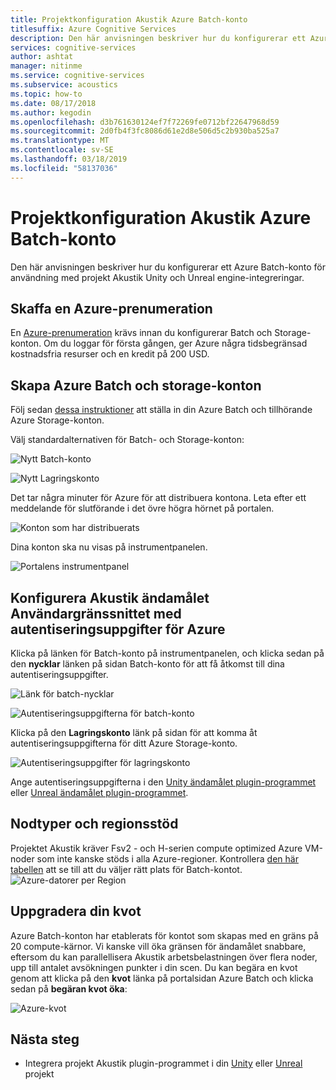 ```yaml
---
title: Projektkonfiguration Akustik Azure Batch-konto
titlesuffix: Azure Cognitive Services
description: Den här anvisningen beskriver hur du konfigurerar ett Azure Batch-konto för användning med projekt Akustik Unity och Unreal engine-integreringar.
services: cognitive-services
author: ashtat
manager: nitinme
ms.service: cognitive-services
ms.subservice: acoustics
ms.topic: how-to
ms.date: 08/17/2018
ms.author: kegodin
ms.openlocfilehash: d3b761630124ef7f72269fe0712bf22647968d59
ms.sourcegitcommit: 2d0fb4f3fc8086d61e2d8e506d5c2b930ba525a7
ms.translationtype: MT
ms.contentlocale: sv-SE
ms.lasthandoff: 03/18/2019
ms.locfileid: "58137036"
---
```

# <a name="project-acoustics-azure-batch-account-setup"></a>Projektkonfiguration Akustik Azure Batch-konto
Den här anvisningen beskriver hur du konfigurerar ett Azure Batch-konto för användning med projekt Akustik Unity och Unreal engine-integreringar.

## <a name="get-an-azure-subscription"></a>Skaffa en Azure-prenumeration
En [Azure-prenumeration](https://azure.microsoft.com/free/) krävs innan du konfigurerar Batch och Storage-konton. Om du loggar för första gången, ger Azure några tidsbegränsad kostnadsfria resurser och en kredit på 200 USD.

## <a name="create-azure-batch-and-storage-accounts"></a>Skapa Azure Batch och storage-konton
Följ sedan [dessa instruktioner](https://docs.microsoft.com/azure/batch/batch-account-create-portal) att ställa in din Azure Batch och tillhörande Azure Storage-konton.

Välj standardalternativen för Batch- och Storage-konton:
  
  ![Nytt Batch-konto](media/new-batch-account-create.png)

  ![Nytt Lagringskonto](media/batch-storage-account-create.png)

Det tar några minuter för Azure för att distribuera kontona. Leta efter ett meddelande för slutförande i det övre högra hörnet på portalen.
  
  ![Konton som har distribuerats](media/batch-accounts-deploy-notification.png)

Dina konton ska nu visas på instrumentpanelen.
  
  ![Portalens instrumentpanel](media/azure-portal-dashboard.png)

## <a name="set-up-acoustics-bake-ui-with-azure-credentials"></a>Konfigurera Akustik ändamålet Användargränssnittet med autentiseringsuppgifter för Azure
Klicka på länken för Batch-konto på instrumentpanelen, och klicka sedan på den **nycklar** länken på sidan Batch-konto för att få åtkomst till dina autentiseringsuppgifter.
  
  ![Länk för batch-nycklar](media/batch-access-keys.png)

  ![Autentiseringsuppgifterna för batch-konto](media/batch-keys-info.png)

Klicka på den **Lagringskonto** länk på sidan för att komma åt autentiseringsuppgifterna för ditt Azure Storage-konto.
  
  ![Autentiseringsuppgifter för lagringskonto](media/storage-keys-info.png)

Ange autentiseringsuppgifterna i den [Unity ändamålet plugin-programmet](unity-baking.md) eller [Unreal ändamålet plugin-programmet](unreal-baking.md).

## <a name="node-types-and-region-support"></a>Nodtyper och regionsstöd
Projektet Akustik kräver Fsv2 - och H-serien compute optimized Azure VM-noder som inte kanske stöds i alla Azure-regioner. Kontrollera [den här tabellen](https://azure.microsoft.com/global-infrastructure/services) att se till att du väljer rätt plats för Batch-kontot.
![Azure-datorer per Region](media/azure-regions.png) 

## <a name="upgrading-your-quota"></a>Uppgradera din kvot
Azure Batch-konton har etablerats för kontot som skapas med en gräns på 20 compute-kärnor. Vi kanske vill öka gränsen för ändamålet snabbare, eftersom du kan parallellisera Akustik arbetsbelastningen över flera noder, upp till antalet avsökningen punkter i din scen. Du kan begära en kvot genom att klicka på den **kvot** länka på portalsidan Azure Batch och klicka sedan på **begäran kvot öka**:

![Azure-kvot](media/azure-quotas.png)

## <a name="next-steps"></a>Nästa steg
* Integrera projekt Akustik plugin-programmet i din [Unity](unity-integration.md) eller [Unreal](unreal-integration.md) projekt

